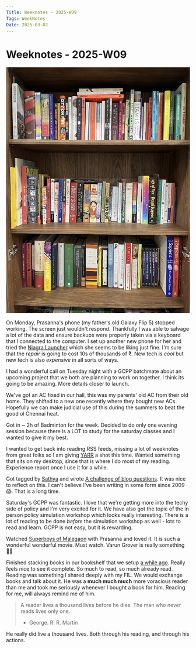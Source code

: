 ```yaml
---
Title: Weeknotes - 2025-W09
Tags: WeekNotes
Date: 2025-03-02
---
```


# Weeknotes - 2025-W09

![Cover image for 2025-W09](/weeknotes/_images/cover-2025-w09.jpg)

On Monday, Prasanna's phone (my father's old Galaxy Flip 5) stopped working. The screen just wouldn't respond. Thankfully I was able to salvage a lot of the data and ensure backups were properly taken via a keyboard that I connected to the computer. I set up another new phone for her and tried the [Niagra Launcher](https://niagaralauncher.app/) which she seems to be liking just fine. I'm sure that the _repair_ is going to cost 10s of thousands of ₹. New tech is _cool_ but new tech is also _expensive_ in all sorts of ways.

I had a wonderful call on Tuesday night with a GCPP batchmate about an upcoming project that we both are planning to work on together. I think its going to be amazing. More details closer to launch.

We've got an AC fixed in our hall, this was my parents' old AC from their old home. They shifted to a new one recently where they bought new ACs. Hopefully we can make judicial use of this during the summers to beat the good ol Chennai heat.

Got in ~ 2h of Badminton for the week. Decided to do only one evening session because there is a LOT to study for the saturday classes and I wanted to give it my best.

I wanted to get back into reading RSS feeds, missing a lot of weeknotes from great folks so I am giving [YARR](https://github.com/nkanaev/yarr) a shot this time. Wanted something that sits on my desktop, since that is where I do most of my reading. Experience report once I use it for a while.

Got tagged by [Sathya](https://sathyasays.com/) and wrote [A challenge of blog questions](/a-challenge-of-blog-questions). It was nice to reflect on this. I can't believe I've been writing in some form since 2009 😱. That is a long time.

Saturday's GCPP was fantastic. I love that we're getting more into the techy side of policy and I'm very excited for it. We have also got the topic of the in person policy simulation workshop which looks really interesting. There is a lot of reading to be done _before_ the simulation workshop as well - lots to read and learn. GCPP is not easy, but it is rewarding.

Watched [Superboys of Malegaon](https://www.imdb.com/title/tt28007064/) with Prasanna and loved it. It is such a wonderful wonderful movie. Must watch. Varun Grover is really something 🤘🏾

Finished stacking books in our bookshelf that we setup [a while ago](/weeknotes-2025-w07). Really feels nice to see it complete. So much to read, so much already read. Reading was something I shared deeply with my FIL. We would exchange books and talk about it. He was a **much much much** more voracious reader than me and took me seriously whenever I bought a book for him. Reading for me, will always remind me of him. 

> A reader lives a thousand lives before he dies. The man who never reads lives only one.
>
> - George. R. R. Martin

He really did live a thousand lives. Both through his reading, and through his actions.